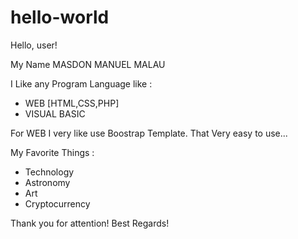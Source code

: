 # hello-world

Hello, user!

My Name MASDON MANUEL MALAU

I Like any Program Language like :
- WEB [HTML,CSS,PHP]
- VISUAL BASIC

For WEB I very like use Boostrap Template.
That Very easy to use...

My Favorite Things :
- Technology
- Astronomy
- Art
- Cryptocurrency

Thank you for attention!
Best Regards!
